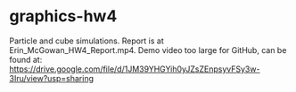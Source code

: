 # graphics-hw4

Particle and cube simulations. Report is at Erin_McGowan_HW4_Report.mp4. Demo video too large for GitHub, can be found at: https://drive.google.com/file/d/1JM39YHGYih0yJZsZEnpsyvFSy3w-3Iru/view?usp=sharing
